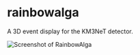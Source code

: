 rainbowalga
===========

A 3D event display for the KM3NeT detector.

![Screenshot of RainbowAlga](http://tamasgal.com/km3net/RainbowAlga.png)
